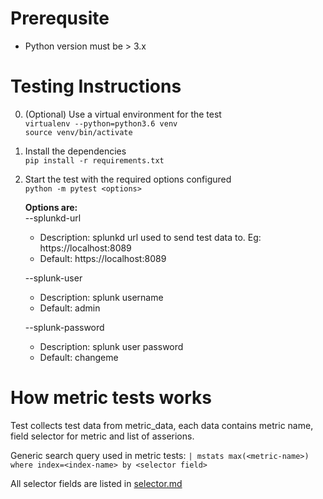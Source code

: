 
# Prerequsite
* Python version must be > 3.x

# Testing Instructions
0. (Optional) Use a virtual environment for the test  
    `virtualenv --python=python3.6 venv`  
    `source venv/bin/activate`
1. Install the dependencies  
    `pip install -r requirements.txt`  
2. Start the test with the required options configured  
    `python -m pytest <options>`  

    **Options are:**  
    --splunkd-url
    * Description: splunkd url used to send test data to. Eg: https://localhost:8089  
    * Default: https://localhost:8089

    --splunk-user
    * Description: splunk username  
    * Default: admin

    --splunk-password
    * Description: splunk user password  
    * Default: changeme

# How metric tests works
Test collects test data from metric_data, each data contains metric name, field selector for metric and list of asserions.

Generic search query used in metric tests: `| mstats max(<metric-name>) where index=<index-name> by <selector field>`

All selector fields are listed in [selector.md](https://github.com/splunk/splunk-connect-for-kubernetes/blob/develop/test/k8s_metrics_tests/metric_data/selector.md)